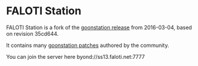 # FALOTI Station

FALOTI Station is a fork of the [goonstation release](https://github.com/goonstation/goonstation-2016) from 2016-03-04, based on revision 35cd644.

It contains many [goonstation patches](http://forum.ss13.co/forumdisplay.php?fid=30) authored by the community.

You can join the server here byond://ss13.faloti.net:7777
